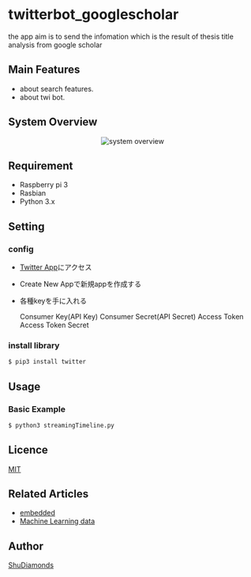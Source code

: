# twitterbot_googlescholar
the app aim is to send the infomation which is the result of thesis title analysis from google scholar


## Main Features
* about search features.
* about twi bot.

## System Overview
<p align="center"> 
<img  src=""  title="system overview">
</p>
  
## Requirement  
* Raspberry pi 3  
* Rasbian 
* Python 3.x  

 
## Setting
###  config

- [Twitter App](https://apps.twitter.com/)にアクセス
- Create New Appで新規appを作成する
- 各種keyを手に入れる

    Consumer Key(API Key)
    Consumer Secret(API Secret)
    Access Token
    Access Token Secret
    
### install library
```bash
$ pip3 install twitter

```

## Usage
### Basic Example
```bash
$ python3 streamingTimeline.py
```




## Licence

  [MIT](https://github.com/tcnksm/tool/blob/master/LICENCE)

## Related Articles
* [embedded](https://github.com/topics/shu-embedded-systems)
* [Machine Learning data](https://github.com/topics/shu-machine-learning-data)

## Author
  [ShuDiamonds](https://github.com/ShuDiamonds)
